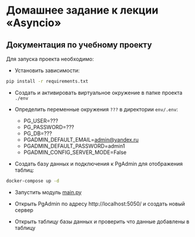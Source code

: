 # Домашнее задание к лекции «Asyncio»

## Документация по учебному проекту

Для запуска проекта необходимо:

- Установить зависимости:
```bash
pip install -r requirements.txt
```
- Создать и активировать виртуальное окружение в папке проекта `./env`
- Определить переменные окружения `???` в директории ```env/.env```:

  - PG_USER=???
  - PG_PASSWORD=???
  - PG_DB=???
  - PGADMIN_DEFAULT_EMAIL=admin@yandex.ru
  - PGADMIN_DEFAULT_PASSWORD=admin1
  - PGADMIN_CONFIG_SERVER_MODE=False


- Cоздать базу данных и подключения к PgAdmin для отображения
таблиц:
```bash
docker-compose up -d
```

- Запустить модуль [main.py](./main.py)

- Открыть PgAdmin по адресу http://localhost:5050/ и создать новый сервер

- Открыть таблицу базы данных и проверить что данные добавлены в таблицу